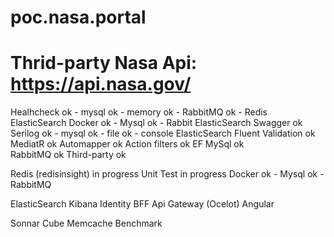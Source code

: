 # poc.nasa.portal

# Thrid-party Nasa Api: https://api.nasa.gov/

Healhcheck
	ok - mysql
	ok - memory
	ok - RabbitMQ
	ok - Redis
	ElasticSearch
Docker
	ok - Mysql
	ok - Rabbit
	ElasticSearch
Swagger
	ok	
Serilog
	ok - mysql
	ok - file
	ok - console
	ElasticSearch
Fluent Validation
	ok
MediatR
	ok
Automapper
	ok
Action filters
	ok
EF MySql
	ok	
RabbitMQ
	ok
Third-party
	ok

Redis (redisinsight)
	in progress
Unit Test
	in progress
Docker
	ok - Mysql
	ok - RabbitMQ



ElasticSearch
Kibana
Identity
BFF
Api Gateway (Ocelot)
Angular

Sonnar Cube
Memcache
Benchmark